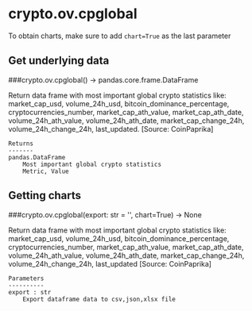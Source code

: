 # crypto.ov.cpglobal

To obtain charts, make sure to add `chart=True` as the last parameter

## Get underlying data 
###crypto.ov.cpglobal() -> pandas.core.frame.DataFrame

Return data frame with most important global crypto statistics like:
    market_cap_usd, volume_24h_usd, bitcoin_dominance_percentage, cryptocurrencies_number,
    market_cap_ath_value, market_cap_ath_date, volume_24h_ath_value, volume_24h_ath_date,
    market_cap_change_24h, volume_24h_change_24h, last_updated.   [Source: CoinPaprika]

    Returns
    -------
    pandas.DataFrame
        Most important global crypto statistics
        Metric, Value

## Getting charts 
###crypto.ov.cpglobal(export: str = '', chart=True) -> None

Return data frame with most important global crypto statistics like:
    market_cap_usd, volume_24h_usd, bitcoin_dominance_percentage, cryptocurrencies_number,
    market_cap_ath_value, market_cap_ath_date, volume_24h_ath_value, volume_24h_ath_date,
    market_cap_change_24h, volume_24h_change_24h, last_updated [Source: CoinPaprika]

    Parameters
    ----------
    export : str
        Export dataframe data to csv,json,xlsx file
